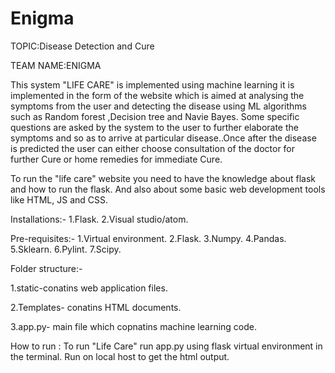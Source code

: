 # Enigma
TOPIC:Disease Detection and Cure

TEAM NAME:ENIGMA

This system "LIFE CARE" is implemented using machine learning it is implemented in the form of the website which is aimed at analysing the symptoms from the user and detecting the disease using ML algorithms such as Random forest ,Decision tree and Navie Bayes.
Some specific questions are asked by the system to the user to further elaborate  the symptoms and so as to arrive at particular disease..Once after the disease is predicted the user can either choose consultation of the doctor for further Cure or home remedies for immediate Cure.

To run the "life care" website you need to have the knowledge about flask and how to run the flask.
And also about some basic web development tools like HTML, JS and CSS.

Installations:-
1.Flask.
2.Visual studio/atom.

Pre-requisites:-
1.Virtual environment.
2.Flask.
3.Numpy.
4.Pandas.
5.Sklearn.
6.Pylint.
7.Scipy.

Folder structure:-

1.static-conatins web application files.

2.Templates- conatins HTML documents.

3.app.py- main file which copnatins machine learning code.

How to run :
To run "Life Care" run app.py using flask virtual environment in the terminal. Run on local host to get the html output. 
